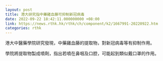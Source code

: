 ```yaml
---
layout: post
title: 港大研究指中藥雞血藤可抑制新冠病毒
date: 2022-09-22 18:42:11.000000000 +08:00
link: https://news.rthk.hk/rthk/ch/component/k2/1667991-20220922.htm
categories: rthk
---
```


港大中醫藥學院研究發現，中藥雞血藤的提取物，對新冠病毒等有抑制作用。

學院將提取物製成噴劑，指出若噴在鼻咽及口腔，可能起到類似戴口罩的作用。
